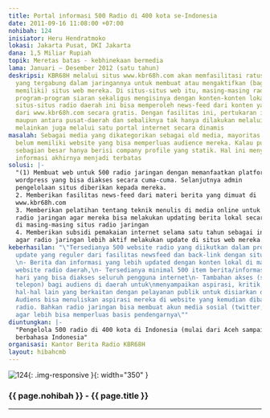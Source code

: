```yaml
---
title: Portal informasi 500 Radio di 400 kota se-Indonesia
date: 2011-09-16 11:08:00 +07:00
nohibah: 124
inisiator: Heru Hendratmoko
lokasi: Jakarta Pusat, DKI Jakarta
dana: 1,5 Miliar Rupiah
topik: Meretas batas - kebhinekaan bermedia
lama: Januari – Desember 2012 (satu tahun)
deskripsi: KBR68H melalui situs www.kbr68h.com akan memfasilitasi ratusan radio daerah
  yang tergabung dalam jaringannya untuk membuat atau mengaktifkan (bagi yang sudah
  memiliki) situs web mereka. Di situs-situs web itu, masing-masing radio bisa meng-update
  program-program siaran sekaligus mengisinya dengan konten-konten lokal. Selain itu,
  situs-situs radio daerah ini bisa memperoleh news-feed dari konten yang tersedia
  dari www.kbr68h.com secara gratis. Dengan fasilitas ini, pertukaran informasi antardaerah
  maupun antara pusat-daerah dan sebaliknya tak hanya dilakukan melalui siaran radio,
  melainkan juga melalui satu portal internet secara dinamis
masalah: Sebagai media yang dikategorikan sebagai old media, mayoritas radio di daerah
  belum memiliki website yang bisa memperluas audience mereka. Kalau pun sudah punya,
  sebagian besar hanya berisi company profile yang statik. Hal ini menyebabkan pertukaran
  informasi akhirnya menjadi terbatas
solusi: |-
  "(1) Membuat web untuk 500 radio jaringan dengan memanfaatkan platform
  wordpress yang bisa diakses secara cuma-cuma. Selanjutnya admin
  pengelolaan situs diberikan kepada mereka.
  2. Memberikan fasilitas news-feed dari materi berita yang dimuat di
  www.kbr68h.com
  3. Memberikan pelatihan tentang teknik menulis di media online untuk seluruh
  radio jaringan agar mereka bisa melakukan updating berita lokal secara reguler
  di masing-masing situs radio jaringan
  4. Memberikan subsidi pemakaian internet selama satu tahun sebagai insentif
  agar radio jaringan lebih aktif melakukan update di situs web mereka."
keberhasilan: "\"Tersedianya 500 website radio yang diikutkan dalam program ini dengan
  update yang reguler dari fasilitas newsfeed dan back-link dengan situs www.kbr68h.com,
  \n- Berita dan informasi yang lebih updated dengan konten lokal di masingmasing
  website radio daerah,\n- Tersedianya minimal 500 item berita/informasi lokal per
  hari yang bisa diakses seluruh pengguna internet\n- Tambahan akses (selain sms,
  telepon) bagi audiens di daerah untuk\nmenyampaikan aspirasi, kritik, keluhan dan
  hal-hal lain yang berkaitan dengan pelayanan publik untuk disiarkan di radio masing-masing.
  Audiens bisa menuliskan aspirasi mereka di website yang kemudian dibacakan masing-masing
  radio. Bahkan radio jaringan bisa membuat akun media sosial (twitter, facebook)
  agar lebih bisa memperluas basis pendengarnya\""
diuntungkan: |-
  "Pengelola 500 radio di 400 kota di Indonesia (mulai dari Aceh sampai Papua), publik pendengar radio di 400 kota, pengguna internet, baik di dalam negeri maupun luar negeri yang
  berbahasa Indonesia"
organisasi: Kantor Berita Radio KBR68H
layout: hibahcmb
---
```


![124](/static/img/hibahcmb/124.png){: .img-responsive }{: width="350" }

### {{ page.nohibah }} - {{ page.title }}

---
